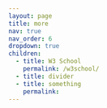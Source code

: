 ```yaml
---
layout: page
title: more
nav: true
nav_order: 6
dropdown: true
children:
  - title: W3 School
    permalink: /w3school/
  - title: divider
  - title: something
    permalink: 
---
```

